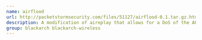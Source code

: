 ```yaml
---
name: airflood
url: http://packetstormsecurity.com/files/51127/airflood-0.1.tar.gz.html
description: A modification of aireplay that allows for a DoS of the AP.
group: blackarch blackarch-wireless
---
```


